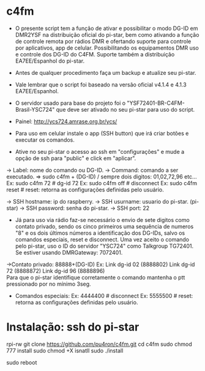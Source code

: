 # c4fm
* O presente script tem a função de ativar e possibilitar o modo DG-ID em DMR2YSF na distribuição oficial do pi-star, bem como ativando a função de controle remota por rádios DMR e ofertando suporte para controle por aplicativos, app de celular. Possibilitando os equipamentos DMR uso e controle dos DG-ID do C4FM. Suporte também a distribuição EA7EE/Espanhol do pi-star.

* Antes de qualquer procedimento faça um backup e atualize seu pi-star. 
* Vale lembrar que o script foi baseado na versão oficial v4.1.4 e 4.1.3 EA7EE/Espanhol.
* O servidor usado para base do projeto foi o "YSF72401-BR-C4FM-Brasil-YSC724" que deve ser ativado no seu pi-star para uso do script.
* Painel: http://ycs724.amrase.org.br/ycs/

* Para uso em celular instale o app (SSH button) que irá criar botões e executar os comandos.
* Ative no seu pi-star o acesso ao ssh em "configurações" e mude a opção de ssh para "public" e click em "aplicar".

-> Label: nome do comando ou DG-ID.
-> Command: comando a ser executado. => sudo c4fm + (DG-ID)  / sempre dois digitos: 01,02,72,96 etc...  
Ex: sudo c4fm 72          # dg-id 72
Ex: sudo c4fm off         # disconnect 
Ex: sudo c4fm reset       # reset: retorna as configurações definidas pelo usuário.

-> SSH hostname: ip do raspberry.
-> SSH usurname: usuario do pi-star. (pi-star)
-> SSH password: senha do pi-star.
-> SSH port: 22


* Já para uso via rádio faz-se necessário o envio de sete digitos como contato privado, sendo os cinco primeiros uma sequência de numeros "8" e os dois últimos números a identificação dos DG-IDs, salvo os comandos especiais, reset e disconnect. Uma vez aceito o comando pelo pi-star, uso o ID do servidor "YSC724" como Talkgroup TG72401. Se estiver usando DMRGateway: 7072401.

->Contato privado:  88888+(DG-ID)
Ex: 
Link dg-id 02 (8888802)
Link dg-id 72 (8888872) 
Link dg-id 96 (8888896)    
Para que o pi-star identifique corretamente o comando mantenha o ptt pressionado por no mínimo 3seg.

* Comandos especiais:
Ex: 4444400    # disconnect
Ex: 5555500    # reset: retorna as configurações definidas pelo usuário.


# Instalação: ssh do pi-star

rpi-rw
git clone https://github.com/pu4ron/c4fm.git
cd c4fm
sudo chmod 777 install
sudo chmod +X isnatll
sudo ./install

sudo reboot


